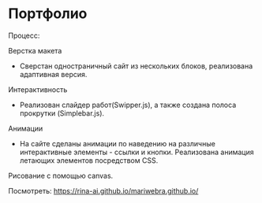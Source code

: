 # Портфолио 

Процесс:

Верстка макета
- Сверстан одностраничный сайт из нескольких блоков, реализована адаптивная версия.

Интерактивность
- Реализован слайдер работ(Swipper.js), а также создана полоса прокрутки (Simplebar.js).

Анимации
- На сайте сделаны анимации по наведению на различные интерактивные элементы - ссылки и кнопки. Реализована анимация летающих элементов посредством CSS.

Рисование с помощью canvas.


Посмотреть: https://rina-ai.github.io/mariwebra.github.io/
